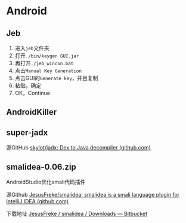 # Android

## Jeb

1. 进入`jeb`文件夹
2. 打开`./bin/keygen GUI.jar`
3. 再打开`./jeb_wincon.bat`
4. 点击`Manual Key Generation`
5. 点击GUI的`Generate key`，并且复制
6. 粘贴，确定
7. OK，Continue

## AndroidKiller



## super-jadx

源GitHub [skylot/jadx: Dex to Java decompiler (github.com)](https://github.com/skylot/jadx)



## smalidea-0.06.zip

AndroidStudio优化smali代码插件

源Github [JesusFreke/smalidea: smalidea is a smali language plugin for IntelliJ IDEA (github.com)](https://github.com/JesusFreke/smalidea)

下载地址 [JesusFreke / smalidea / Downloads — Bitbucket](https://bitbucket.org/JesusFreke/smalidea/downloads/)

